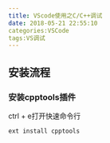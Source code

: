 ```yaml
---
title: VScode使用之C/C++调试
date: 2018-05-21 22:55:10
categories:VSCode
tags:VS调试
---
```



## 安装流程

### 安装cpptools插件
ctrl + e打开快速命令行
```shell
ext install cpptools
```
